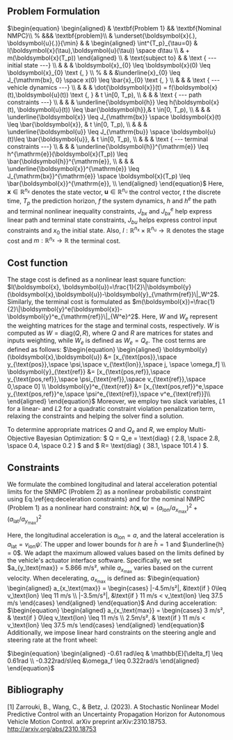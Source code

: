 ## Problem Formulation
$\begin{equation}
\begin{aligned}
& \textbf{Problem 1} && \textbf{Nominal NMPC}\\ 
% &&& \textbf{problem}\\
&  \underset{\boldsymbol{x}(.), \boldsymbol{u}(.)}{\min} & & 
\begin{aligned}
    \int^{T_p}_{\tau=0} & l(\boldsymbol{x}(\tau),\boldsymbol{u}(\tau)) \space  d\tau \\ 
 & + m(\boldsymbol{x}(T_p))
\end{aligned}
  \\ 
  & \text{subject to} & & \text { --- initial state ---} \\
& & & \boldsymbol{x}_{0} \leq \boldsymbol{x}(0) \leq \boldsymbol{x}_{0} \text {, }  \\
% & & &\underline{x}_{0} \leq J_{\mathrm{bx}, 0} \space x(0) \leq \bar{x}_{0} \text {, } \\
& & &  \text { --- vehicle dynamics ---} \\
& & & \dot{\boldsymbol{x}}(t) = f(\boldsymbol{x}(t),\boldsymbol{u}(t)) \text {, } & t \in[0, T_p), \\
& & &  \text { --- path constraints ---} \\
& & & \underline{\boldsymbol{h}} \leq h(\boldsymbol{x}(t), \boldsymbol{u}(t)) \leq \bar{\boldsymbol{h}},& t \in[0, T_p), \\
& & & \underline{\boldsymbol{x}} \leq J_{\mathrm{bx}} \space \boldsymbol{x}(t) \leq \bar{\boldsymbol{x}}, & t \in[0, T_p), \\
& & & \underline{\boldsymbol{u}} \leq J_{\mathrm{bu}} \space \boldsymbol{u}(t)\leq \bar{\boldsymbol{u}}, & t \in[0, T_p), \\
& & &  \text { --- terminal constraints ---} \\
& & & \underline{\boldsymbol{h}}^{\mathrm{e}} \leq h^{\mathrm{e}}(\boldsymbol{x}(T_p)) \leq \bar{\boldsymbol{h}}^{\mathrm{e}}, \\
& & & \underline{\boldsymbol{x}}^{\mathrm{e}} \leq J_{\mathrm{bx}}^{\mathrm{e}} \space \boldsymbol{x}(T_p) \leq \bar{\boldsymbol{x}}^{\mathrm{e}}, \\
\end{aligned}
\end{equation}$
Here, $\boldsymbol{x} \in \mathbb{R}^{n_x}$ denotes the state vector, $\boldsymbol{u} \in \mathbb{R}^{n_u}$ the control vector, $t$ the discrete time, $T_p$ the prediction horizon, $f$ the system dynamics, $h$ and $h^e$ the path and terminal nonlinear inequality constraints, $J_{bx}$ and $J_{bx}^e$ help express linear path and terminal state constraints, $J_{bu}$ helps express control input constraints and $x_0$ the initial state.
Also, $l: \mathbb{R}^{n_{\mathrm{x}}} \times \mathbb{R}^{n_{\mathrm{u}}}  \rightarrow \mathbb{R}$ denotes the stage cost and $m: \mathbb{R}^{n_{\mathrm{x}}}  \rightarrow \mathbb{R}$ the terminal cost.

## Cost function
The stage cost is defined as a nonlinear least square function: $l(\boldsymbol{x}, \boldsymbol{u})=\frac{1}{2}\|\boldsymbol{y}(\boldsymbol{x},\boldsymbol{u})-\boldsymbol{y}_{\mathrm{ref}}\|_W^2$. Similarly, the terminal cost is formulated as $m(\boldsymbol{x})=\frac{1}{2}\|\boldsymbol{y}^e(\boldsymbol{x})-\boldsymbol{y}^e_{\mathrm{ref}}\|_{W^e}^2$. Here, $W$ and $W_e$ represent the weighting matrices for the stage and terminal costs, respectively. $W$ is computed as $W = \text{diag}(Q,R)$, where $Q$ and $R$ are matrices for states and inputs weighting, while $W_e$ is defined as $W_e = Q_e$. The cost terms are defined as follows: 
$\begin{equation}
  \begin{aligned}
\boldsymbol{y}(\boldsymbol{x},\boldsymbol{u}) &= [x_{\text{pos}},\space y_{\text{pos}},\space \psi,\space v_{\text{lon}},\space  j, \space \omega_f] \\
\boldsymbol{y}_{\text{ref}} &= [x_{\text{pos,ref}},\space y_{\text{pos,ref}},\space \psi_{\text{ref}},\space v_{\text{ref}},\space  0,\space 0] \\
\boldsymbol{y}^e_{\text{ref}} &= [x_{\text{pos,ref}}^e,\space y_{\text{pos,ref}}^e,\space \psi^e_{\text{ref}},\space v^e_{\text{ref}}]\\
\end{aligned}  
\end{equation}$
Moreover, we employ two slack variables, $L1$ for a linear- and $L2$ for a quadratic constraint violation penalization term, relaxing the constraints and helping the solver find a solution.

To determine appropriate matrices $Q$ and $Q_e$ and $R$, we employ Multi-Objective Bayesian Optimization:
$
    Q = Q_e =  \text{diag} ( 
        2.8, \space 
        2.8, \space 
        0.4, \space 
        0.2
    )
$
and 
$
    R= \text{diag} ( 
        38.1, \space 
        101.4
    )
$.

## Constraints
We formulate the combined longitudinal and lateral acceleration potential limits for the SNMPC (Problem 2) as a nonlinear probabilistic constraint using Eq.\ref{eq:deceleration constraints} and for the nominal NMPC (Problem 1) as a nonlinear hard constraint: 
$\begin{equation}
    h(\boldsymbol{x}, \boldsymbol{u}) = (a_\text{lon}/a_{x_\text{max}})^2 + (a_\text{lat}/a_{y_\text{max}})^2
\end{equation}$

Here, the longitudinal acceleration is $a_\text{lon} = a$, and the lateral acceleration is $a_\text{lat} = v_\text{lon} \dot{\psi}$. The upper and lower bounds for $h$ are $\bar{h} = 1$ and $\underline{h} = 0$. We adapt the maximum allowed values based on the limits defined by the vehicle's actuator interface software. Specifically, we set $a_{y_\text{max}} = 5.866 m/s², while $a_{x_\text{max}}$ varies based on the current velocity. When decelerating, $a_{x_\text{max}}$ is defined as:
$\begin{equation}
\begin{aligned}
a_{x_\text{max}} = 
\begin{cases}
     |-4.5m/s²|,  &\text{if } 0\leq v_\text{lon} \leq 11 m/s \\
     |-3.5m/s²|,  &\text{if } 11 m/s < v_\text{lon} \leq 37.5 m/s
\end{cases}
\end{aligned}
\end{equation}$
And during acceleration:
$\begin{equation}
\begin{aligned}
a_{x_\text{max}} = 
\begin{cases}
    3 m/s², & \text{if } 0\leq v_\text{lon} \leq 11 m/s \\
     2.5m/s², & \text{if } 11 m/s < v_\text{lon} \leq 37.5 m/s
\end{cases}
\end{aligned}
\end{equation}$
Additionally, we impose linear hard constraints on the steering angle and steering rate at the front wheel:

$\begin{equation}
\begin{aligned}
-0.61 rad\leq & \mathbb{E}[\delta_f] \leq 0.61rad \\
-0.322rad/s\leq &\omega_f \leq 0.322rad/s
\end{aligned}
\end{equation}$
## Bibliography
[1] Zarrouki, B., Wang, C., & Betz, J. (2023). A Stochastic Nonlinear Model Predictive Control with an Uncertainty Propagation Horizon for Autonomous Vehicle Motion Control. arXiv preprint arXiv:2310.18753. http://arxiv.org/abs/2310.18753